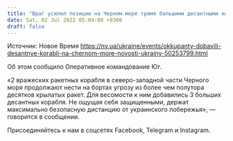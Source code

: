 ```yaml
---
title: "Враг усилил позиции на Черном море тремя большими десантными кораблями"
date: Sat, 02 Jul 2022 05:04:00 +0300
draft: false
---
```

Источник: Новое Время https://nv.ua/ukraine/events/okkupanty-dobavili-desantnye-korabli-na-chernom-more-novosti-ukrainy-50253799.html


Об этом сообщило Оперативное командование Юг.

«2 вражеских ракетных корабля в северо-западной части Черного моря продолжают нести на бортах угрозу из более чем полутора десятков крылатых ракет. Для весомости к ним добавились 3 больших десантных корабля. Не ощущая себя защищенными, держат максимально безопасную дистанцию от украинского побережья», — говорится в сообщении.

Присоединяйтесь к нам в соцсетях Facebook, Telegram и Instagram.
